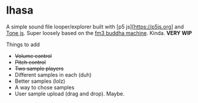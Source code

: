 # lhasa

A simple sound file looper/explorer built with [p5 js][https://p5js.org] and [Tone js](https://tonejs.github.io/). Super loosely based on the [fm3 buddha machine](http://www.fm3buddhamachine.com/v2/). Kinda.
**VERY WIP**

Things to add
- ~~Volume control~~
- ~~Pitch control~~
- ~~Two sample players~~
- Different samples in each (duh)
- Better samples (lolz)
- A way to chose samples
- User sample upload (drag and drop). Maybe.
